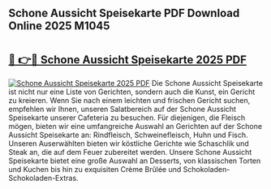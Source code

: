 ## Schone Aussicht Speisekarte PDF Download Online 2025 M1045

# <h2><a href="http://gcdpygn.nevu.top/?p=Schone+Aussicht+Speisekarte">🔗 👉🔴 Schone Aussicht Speisekarte 2025 PDF</a></h2>

[![Schone Aussicht Speisekarte 2025 PDF](https://i.imgur.com/dBaPXMq.png)](http://gcdpygn.nevu.top/?p=Schone+Aussicht+Speisekarte)
Die Schone Aussicht Speisekarte ist nicht nur eine Liste von Gerichten, sondern auch die Kunst, ein Gericht zu kreieren. Wenn Sie nach einem leichten und frischen Gericht suchen, empfehlen wir Ihnen, unseren Salatbereich auf der Schone Aussicht Speisekarte unserer Cafeteria zu besuchen. Für diejenigen, die Fleisch mögen, bieten wir eine umfangreiche Auswahl an Gerichten auf der Schone Aussicht Speisekarte an: Rindfleisch, Schweinefleisch, Huhn und Fisch. Unseren Auserwählten bieten wir köstliche Gerichte wie Schaschlik und Steak an, die auf dem Feuer zubereitet werden. Unsere Schone Aussicht Speisekarte bietet eine große Auswahl an Desserts, von klassischen Torten und Kuchen bis hin zu exquisiten Crème Brûlée und Schokoladen-Schokoladen-Extras.
